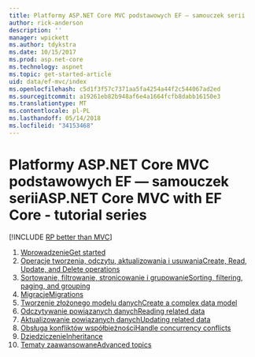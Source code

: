 ```yaml
---
title: Platformy ASP.NET Core MVC podstawowych EF — samouczek serii
author: rick-anderson
description: ''
manager: wpickett
ms.author: tdykstra
ms.date: 10/15/2017
ms.prod: asp.net-core
ms.technology: aspnet
ms.topic: get-started-article
uid: data/ef-mvc/index
ms.openlocfilehash: c5d1f3f57c7371aa5fa4254a44f2c544067ad2ed
ms.sourcegitcommit: a19261eb82b948af6e4a1664fcfb8dabb16150e3
ms.translationtype: MT
ms.contentlocale: pl-PL
ms.lasthandoff: 05/14/2018
ms.locfileid: "34153468"
---
```

# <a name="aspnet-core-mvc-with-ef-core---tutorial-series"></a><span data-ttu-id="e0b4a-102">Platformy ASP.NET Core MVC podstawowych EF — samouczek serii</span><span class="sxs-lookup"><span data-stu-id="e0b4a-102">ASP.NET Core MVC with EF Core - tutorial series</span></span>

[!INCLUDE [RP better than MVC](../../includes/RP-EF/rp-over-mvc.md)]

1. [<span data-ttu-id="e0b4a-103">Wprowadzenie</span><span class="sxs-lookup"><span data-stu-id="e0b4a-103">Get started</span></span>](xref:data/ef-mvc/intro)
1. [<span data-ttu-id="e0b4a-104">Operacje tworzenia, odczytu, aktualizowania i usuwania</span><span class="sxs-lookup"><span data-stu-id="e0b4a-104">Create, Read, Update, and Delete operations</span></span>](xref:data/ef-mvc/crud)
1. [<span data-ttu-id="e0b4a-105">Sortowanie, filtrowanie, stronicowanie i grupowanie</span><span class="sxs-lookup"><span data-stu-id="e0b4a-105">Sorting, filtering, paging, and grouping</span></span>](xref:data/ef-mvc/sort-filter-page)
1. [<span data-ttu-id="e0b4a-106">Migracje</span><span class="sxs-lookup"><span data-stu-id="e0b4a-106">Migrations</span></span>](xref:data/ef-mvc/migrations)
1. [<span data-ttu-id="e0b4a-107">Tworzenie złożonego modelu danych</span><span class="sxs-lookup"><span data-stu-id="e0b4a-107">Create a complex data model</span></span>](xref:data/ef-mvc/complex-data-model)
1. [<span data-ttu-id="e0b4a-108">Odczytywanie powiązanych danych</span><span class="sxs-lookup"><span data-stu-id="e0b4a-108">Reading related data</span></span>](xref:data/ef-mvc/read-related-data)
1. [<span data-ttu-id="e0b4a-109">Aktualizowanie powiązanych danych</span><span class="sxs-lookup"><span data-stu-id="e0b4a-109">Updating related data</span></span>](xref:data/ef-mvc/update-related-data)
1. [<span data-ttu-id="e0b4a-110">Obsługa konfliktów współbieżności</span><span class="sxs-lookup"><span data-stu-id="e0b4a-110">Handle concurrency conflicts</span></span>](xref:data/ef-mvc/concurrency)
1. [<span data-ttu-id="e0b4a-111">Dziedziczenie</span><span class="sxs-lookup"><span data-stu-id="e0b4a-111">Inheritance</span></span>](xref:data/ef-mvc/inheritance)
1. [<span data-ttu-id="e0b4a-112">Tematy zaawansowane</span><span class="sxs-lookup"><span data-stu-id="e0b4a-112">Advanced topics</span></span>](xref:data/ef-mvc/advanced)
